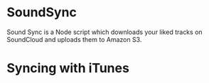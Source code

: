 # SoundSync

Sound Sync is a Node script which downloads your liked tracks on SoundCloud and uploads them to Amazon S3.

# Syncing with iTunes
